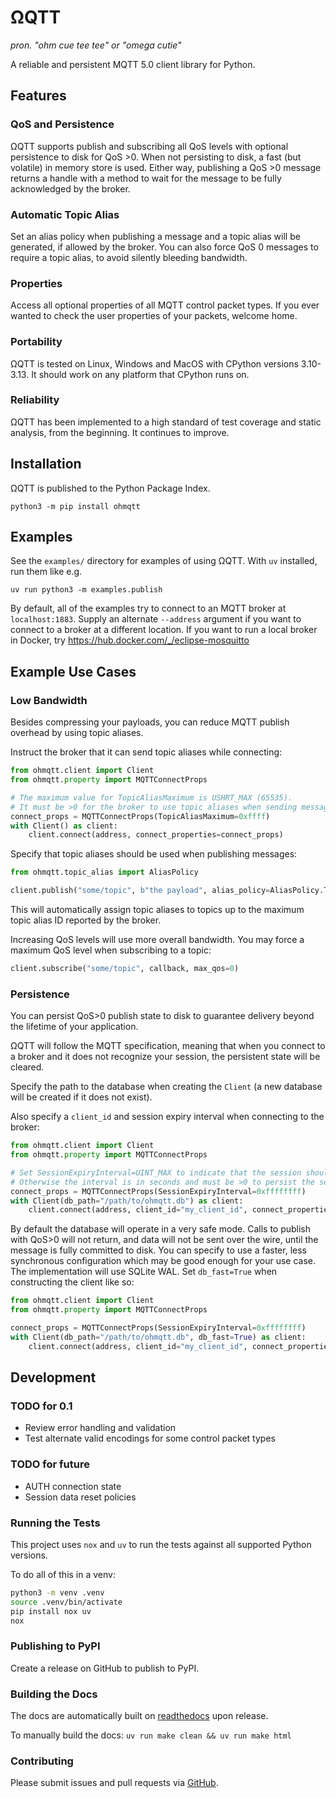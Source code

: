 # ΩQTT

*pron. "ohm cue tee tee" or "omega cutie"*

A reliable and persistent MQTT 5.0 client library for Python.

## Features

### QoS and Persistence

ΩQTT supports publish and subscribing all QoS levels with optional persistence to disk for QoS >0.
When not persisting to disk, a fast (but volatile) in memory store is used.
Either way, publishing a QoS >0 message returns a handle with a method to wait for the message to be fully acknowledged by the broker.

### Automatic Topic Alias

Set an alias policy when publishing a message and a topic alias will be generated, if allowed by the broker.
You can also force QoS 0 messages to require a topic alias, to avoid silently bleeding bandwidth.

### Properties

Access all optional properties of all MQTT control packet types.
If you ever wanted to check the user properties of your packets, welcome home.

### Portability

ΩQTT is tested on Linux, Windows and MacOS with CPython versions 3.10-3.13.
It should work on any platform that CPython runs on.

### Reliability

ΩQTT has been implemented to a high standard of test coverage and static analysis, from the beginning.
It continues to improve.

## Installation

ΩQTT is published to the Python Package Index.

`python3 -m pip install ohmqtt`

## Examples

See the `examples/` directory for examples of using ΩQTT.
With `uv` installed, run them like e.g.

`uv run python3 -m examples.publish`

By default, all of the examples try to connect to an MQTT broker at `localhost:1883`.
Supply an alternate `--address` argument if you want to connect to a broker at a different location.
If you want to run a local broker in Docker, try <https://hub.docker.com/_/eclipse-mosquitto>

## Example Use Cases

### Low Bandwidth

Besides compressing your payloads, you can reduce MQTT publish overhead by using topic aliases.

Instruct the broker that it can send topic aliases while connecting:

```python
from ohmqtt.client import Client
from ohmqtt.property import MQTTConnectProps

# The maximum value for TopicAliasMaximum is USHRT_MAX (65535).
# It must be >0 for the broker to use topic aliases when sending messages to the client.
connect_props = MQTTConnectProps(TopicAliasMaximum=0xffff)
with Client() as client:
    client.connect(address, connect_properties=connect_props)
```

Specify that topic aliases should be used when publishing messages:

```python
from ohmqtt.topic_alias import AliasPolicy

client.publish("some/topic", b"the payload", alias_policy=AliasPolicy.TRY)
```

This will automatically assign topic aliases to topics up to the maximum topic alias ID reported by the broker.

Increasing QoS levels will use more overall bandwidth.
You may force a maximum QoS level when subscribing to a topic:

```python
client.subscribe("some/topic", callback, max_qos=0)
```

### Persistence

You can persist QoS>0 publish state to disk to guarantee delivery beyond the lifetime of your application.

ΩQTT will follow the MQTT specification, meaning that when you connect to a broker and it does not recognize your session,
the persistent state will be cleared.

Specify the path to the database when creating the `Client` (a new database will be created if it does not exist).

Also specify a `client_id` and session expiry interval when connecting to the broker:

```python
from ohmqtt.client import Client
from ohmqtt.property import MQTTConnectProps

# Set SessionExpiryInterval=UINT_MAX to indicate that the session should never expire.
# Otherwise the interval is in seconds and must be >0 to persist the session.
connect_props = MQTTConnectProps(SessionExpiryInterval=0xffffffff)
with Client(db_path="/path/to/ohmqtt.db") as client:
    client.connect(address, client_id="my_client_id", connect_properties=connect_props)
```

By default the database will operate in a very safe mode.
Calls to publish with QoS>0 will not return, and data will not be sent over the wire, until the message is fully committed to disk.
You can specify to use a faster, less synchronous configuration which may be good enough for your use case.
The implementation will use SQLite WAL. Set `db_fast=True` when constructing the client like so:

```python
from ohmqtt.client import Client
from ohmqtt.property import MQTTConnectProps

connect_props = MQTTConnectProps(SessionExpiryInterval=0xffffffff)
with Client(db_path="/path/to/ohmqtt.db", db_fast=True) as client:
    client.connect(address, client_id="my_client_id", connect_properties=connect_props)
```

## Development

### TODO for 0.1

* Review error handling and validation
* Test alternate valid encodings for some control packet types

### TODO for future

* AUTH connection state
* Session data reset policies

### Running the Tests

This project uses `nox` and `uv` to run the tests against all supported Python versions.

To do all of this in a venv:

```bash
python3 -m venv .venv
source .venv/bin/activate
pip install nox uv
nox
```

### Publishing to PyPI

Create a release on GitHub to publish to PyPI.

### Building the Docs

The docs are automatically built on [readthedocs](https://ohmqtt-python.readthedocs.io/en/latest/) upon release.

To manually build the docs: `uv run make clean && uv run make html`

### Contributing

Please submit issues and pull requests via [GitHub](https://github.com/ohmqtt/ohmqtt_python).
